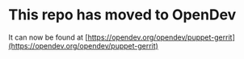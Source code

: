 # This repo has moved to OpenDev

It can now be found at [https://opendev.org/opendev/puppet-gerrit](https://opendev.org/opendev/puppet-gerrit)
